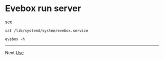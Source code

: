 # Evebox run server


see

```cat /lib/systemd/system/evebox.service```


```
evebox -h
```


----
Next [Use](use.md)
